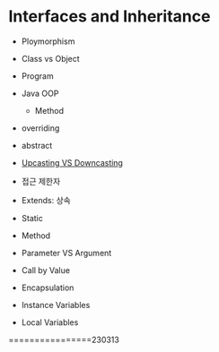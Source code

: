 # Interfaces and Inheritance



- Ploymorphism
- Class vs Object
- Program

- Java OOP

  - Method
- overriding
- abstract
- [Upcasting VS Downcasting](https://www.geeksforgeeks.org/upcasting-vs-downcasting-in-java/)
- 접근 제한자
- Extends: 상속
- Static
- Method
- Parameter VS Argument
- Call by Value
- Encapsulation
- Instance Variables
- Local Variables

================230313